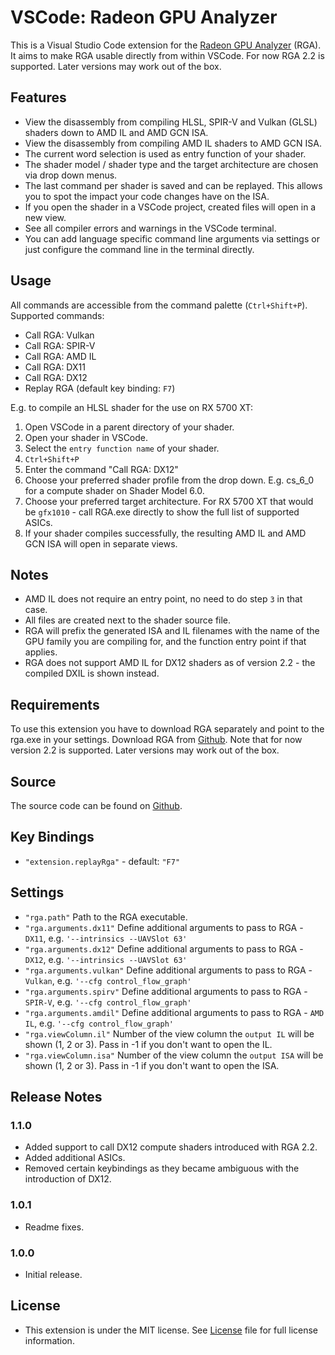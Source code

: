 # VSCode: Radeon GPU Analyzer

This is a Visual Studio Code extension for the [Radeon GPU Analyzer](https://github.com/GPUOpen-Tools/RGA) (RGA). It aims to make RGA usable directly from within VSCode. For now RGA 2.2 is supported. Later versions may work out of the box. 

## Features

- View the disassembly from compiling HLSL, SPIR-V and Vulkan (GLSL) shaders down to AMD IL and AMD GCN ISA.
- View the disassembly from compiling AMD IL shaders to AMD GCN ISA.
- The current word selection is used as entry function of your shader.
- The shader model / shader type and the target architecture are chosen via drop down menus.
- The last command per shader is saved and can be replayed. This allows you to spot the impact your code changes have on the ISA. 
- If you open the shader in a VSCode project, created files will open in a new view.
- See all compiler errors and warnings in the VSCode terminal.
- You can add language specific command line arguments via settings or just configure the command line in the terminal directly.

## Usage

All commands are accessible from the command palette (`Ctrl+Shift+P`).
Supported commands:
- Call RGA: Vulkan
- Call RGA: SPIR-V
- Call RGA: AMD IL
- Call RGA: DX11
- Call RGA: DX12
- Replay RGA (default key binding: `F7`)

E.g. to compile an HLSL shader for the use on RX 5700 XT:
1. Open VSCode in a parent directory of your shader.
2. Open your shader in VSCode.
3. Select the `entry function name` of your shader.
4. `Ctrl+Shift+P`
5. Enter the command "Call RGA: DX12"
6. Choose your preferred shader profile from the drop down. E.g. cs_6_0 for a compute shader on Shader Model 6.0.
7. Choose your preferred target architecture. For RX 5700 XT that would be `gfx1010` - call RGA.exe directly to show the full list of supported ASICs.
8. If your shader compiles successfully, the resulting AMD IL and AMD GCN ISA will open in separate views.

## Notes

- AMD IL does not require an entry point, no need to do step `3` in that case.
- All files are created next to the shader source file.
- RGA will prefix the generated ISA and IL filenames with the name of the GPU family you are compiling for, and the function entry point if that applies.
- RGA does not support AMD IL for DX12 shaders as of version 2.2 - the compiled DXIL is shown instead.  

## Requirements

To use this extension you have to download RGA separately and point to the rga.exe in your settings.
Download RGA from [Github](https://github.com/GPUOpen-Tools/RGA/releases). Note that for now version 2.2 is supported. Later versions may work out of the box. 

## Source

The source code can be found on [Github](https://github.com/GPUOpen-Tools/vscode-extensions/tree/master/radeon-gpu-analyzer). 

## Key Bindings

- `"extension.replayRga"`  - default: `"F7"`

## Settings

- `"rga.path"` Path to the RGA executable.
- `"rga.arguments.dx11"` Define additional arguments to pass to RGA - `DX11`, e.g. `'--intrinsics --UAVSlot 63'`
- `"rga.arguments.dx12"` Define additional arguments to pass to RGA - `DX12`, e.g. `'--intrinsics --UAVSlot 63'`
- `"rga.arguments.vulkan"` Define additional arguments to pass to RGA - `Vulkan`, e.g. `'--cfg control_flow_graph'`
- `"rga.arguments.spirv"` Define additional arguments to pass to RGA - `SPIR-V`, e.g. `'--cfg control_flow_graph'`
- `"rga.arguments.amdil"` Define additional arguments to pass to RGA - `AMD IL`, e.g. `'--cfg control_flow_graph'`
- `"rga.viewColumn.il"` Number of the view column the `output IL` will be shown (1, 2 or 3). Pass in -1 if you don't want to open the IL.
- `"rga.viewColumn.isa"` Number of the view column the `output ISA` will be shown (1, 2 or 3). Pass in -1 if you don't want to open the ISA.

## Release Notes

### 1.1.0

- Added support to call DX12 compute shaders introduced with RGA 2.2.
- Added additional ASICs.
- Removed certain keybindings as they became ambiguous with the introduction of DX12.

### 1.0.1

- Readme fixes.

### 1.0.0

- Initial release.

## License

- This extension is under the MIT license. See [License](https://github.com/GPUOpen-Tools/vscode-extensions/blob/master/LICENSE) file for full license information.
